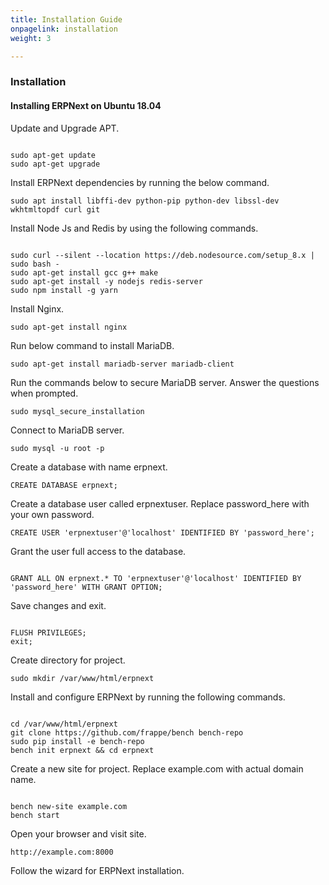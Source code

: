 ```yaml
---
title: Installation Guide
onpagelink: installation
weight: 3

---
```


### Installation

#### Installing ERPNext on Ubuntu 18.04

Update and Upgrade APT.

 ```

sudo apt-get update 
sudo apt-get upgrade

```

Install ERPNext dependencies by running the below command.

 ```
sudo apt install libffi-dev python-pip python-dev libssl-dev wkhtmltopdf curl git
```

Install Node Js and Redis by using the following commands.

 ```

sudo curl --silent --location https://deb.nodesource.com/setup_8.x | sudo bash -
sudo apt-get install gcc g++ make
sudo apt-get install -y nodejs redis-server
sudo npm install -g yarn

```

Install Nginx.

 ```
sudo apt-get install nginx
```

Run below command to install MariaDB.

 ```
sudo apt-get install mariadb-server mariadb-client
```

Run the commands below to secure MariaDB server. Answer the questions when prompted.

 ```
sudo mysql_secure_installation
```

Connect to MariaDB server.

 ```
sudo mysql -u root -p
```

Create a database with name erpnext.

 ```
CREATE DATABASE erpnext;
```

Create a database user called erpnextuser. Replace password\_here with your own password.

 ```
CREATE USER 'erpnextuser'@'localhost' IDENTIFIED BY 'password_here';
```

Grant the user full access to the database.

 ```

GRANT ALL ON erpnext.* TO 'erpnextuser'@'localhost' IDENTIFIED BY 'password_here' WITH GRANT OPTION;

```

Save changes and exit.

 ```

FLUSH PRIVILEGES;
exit;

```

Create directory for project.

 ```
sudo mkdir /var/www/html/erpnext
```

Install and configure ERPNext by running the following commands.

 ```

cd /var/www/html/erpnext
git clone https://github.com/frappe/bench bench-repo
sudo pip install -e bench-repo
bench init erpnext && cd erpnext

```

Create a new site for project. Replace example.com with actual domain name.

 ```

bench new-site example.com
bench start

```

Open your browser and visit site.

 ```
http://example.com:8000
```

Follow the wizard for ERPNext installation.

